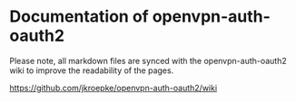 # Documentation of openvpn-auth-oauth2

Please note, all markdown files are synced with the openvpn-auth-oauth2 wiki to improve the readability of the pages.

https://github.com/jkroepke/openvpn-auth-oauth2/wiki
